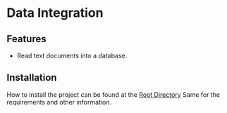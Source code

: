 # Data Integration

## Features
- Read text documents into a database.

## Installation
How to install the project can be found at the [Root Directory](../)
Same for the requirements and other information.
